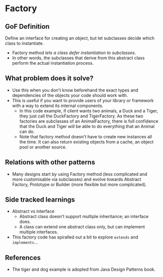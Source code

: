 # Factory

## GoF Definition

Define an interface for creating an object, but let subclasses decide which class to instantiate.

- Factory method *lets a class defer instantiation to subclasses*.
- In other words, the subclasses that derive from this abstract class perform the actual instantiation process.

## What problem does it solve?

- Use this when you don't know beforehand the exact types and dependencies of the objects your code should work with.
- This is useful if you want to provide users of your library or framework with a way to extend its internal components.
    - In this code example, if client wants two animals, a Duck and a Tiger, they just call the DuckFactory and 
      TigerFactory. As these two factories are subclasses of an AnimalFactory, there is full confidence that the Duck 
      and Tiger will be able to do everything that an Animal can do.
    - Note that factory method doesn't have to create new instances all the time. It can also return existing objects from a 
      cache, an object pool or another source.
  
## Relations with other patterns 

- Many designs start by using Factory method (less complicated and more customisable via subclasses) and evolve towards
  Abstract Factory, Prototype or Builder (more flexible but more complicated).

## Side tracked learnings

- Abstract vs interface
    - Abstract class doesn't support multiple inheritance; an interface does.
    - A class can extend one abstract class only, but can implement multiple interfaces.
- This factory code has spiralled out a bit to explore `extends` and `implements`...   

## References

- The tiger and dog example is adopted from Java Design Patterns book. 
